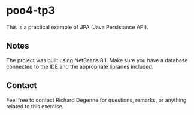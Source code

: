 # poo4-tp3

This is a practical example of JPA (Java Persistance API).

## Notes

The project was built using NetBeans 8.1. Make sure you have a database connected to the IDE and the appropriate libraries included.

## Contact

Feel free to contact Richard Degenne <richdeg2 AT gmail DOT com> for questions, remarks, or anything related to this exercise.
